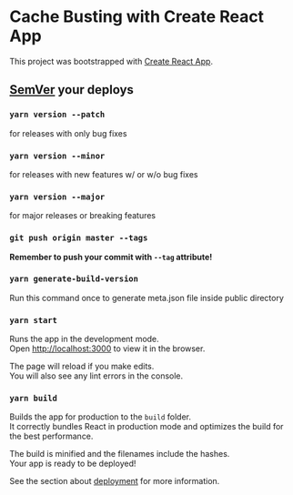 # Cache Busting with Create React App

This project was bootstrapped with [Create React App](https://github.com/facebook/create-react-app).

## [SemVer](https://docs.npmjs.com/about-semantic-versioning) your deploys

### `yarn version --patch`

for releases with only bug fixes

### `yarn version --minor`

for releases with new features w/ or w/o bug fixes

### `yarn version --major`

for major releases or breaking features

### `git push origin master --tags`

**Remember to push your commit with `--tag` attribute!**

### `yarn generate-build-version`

Run this command once to generate meta.json file inside public directory

### `yarn start`

Runs the app in the development mode.\
Open [http://localhost:3000](http://localhost:3000) to view it in the browser.

The page will reload if you make edits.\
You will also see any lint errors in the console.

### `yarn build`

Builds the app for production to the `build` folder.\
It correctly bundles React in production mode and optimizes the build for the best performance.

The build is minified and the filenames include the hashes.\
Your app is ready to be deployed!

See the section about [deployment](https://facebook.github.io/create-react-app/docs/deployment) for more information.
